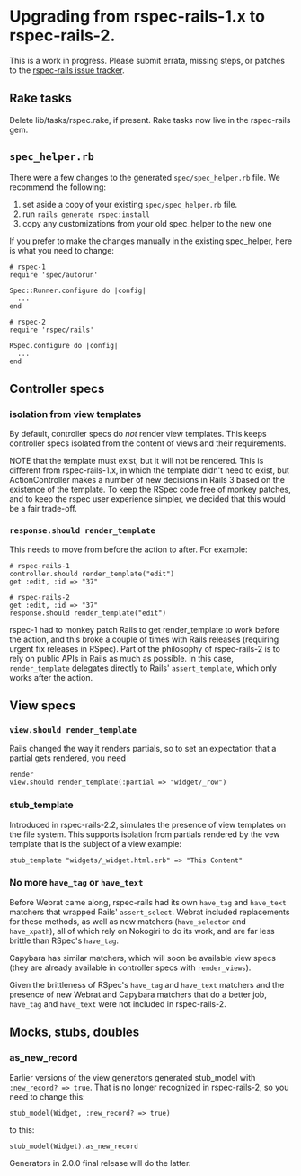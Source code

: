 # Upgrading from rspec-rails-1.x to rspec-rails-2.

This is a work in progress. Please submit errata, missing steps, or patches to
the [rspec-rails issue tracker](https://github.com/rspec/rspec-rails/issues).

## Rake tasks

Delete lib/tasks/rspec.rake, if present. Rake tasks now live in the rspec-rails
gem.

## `spec_helper.rb`

There were a few changes to the generated `spec/spec_helper.rb` file. We
recommend the following:

1. set aside a copy of your existing `spec/spec_helper.rb` file.
2. run `rails generate rspec:install`
3. copy any customizations from your old spec_helper to the new one

If you prefer to make the changes manually in the existing spec_helper, here
is what you need to change:

    # rspec-1
    require 'spec/autorun'

    Spec::Runner.configure do |config|
      ...
    end

    # rspec-2
    require 'rspec/rails'

    RSpec.configure do |config|
      ...
    end

## Controller specs

### isolation from view templates

By default, controller specs do _not_ render view templates. This keeps
controller specs isolated from the content of views and their requirements.

NOTE that the template must exist, but it will not be rendered.  This is
different from rspec-rails-1.x, in which the template didn't need to exist, but
ActionController makes a number of new decisions in Rails 3 based on the
existence of the template. To keep the RSpec code free of monkey patches, and
to keep the rspec user experience simpler, we decided that this would be a fair
trade-off.

### `response.should render_template`

This needs to move from before the action to after. For example:

    # rspec-rails-1
    controller.should render_template("edit")
    get :edit, :id => "37"

    # rspec-rails-2
    get :edit, :id => "37"
    response.should render_template("edit")

rspec-1 had to monkey patch Rails to get render_template to work before the
action, and this broke a couple of times with Rails releases (requiring urgent
fix releases in RSpec). Part of the philosophy of rspec-rails-2 is to rely on
public APIs in Rails as much as possible. In this case, `render_template`
delegates directly to Rails' `assert_template`, which only works after the
action.

## View specs

### `view.should render_template`

Rails changed the way it renders partials, so to set an expectation that a
partial gets rendered, you need

    render
    view.should render_template(:partial => "widget/_row")

### stub_template

Introduced in rspec-rails-2.2, simulates the presence of view templates on the
file system. This supports isolation from partials rendered by the vew template
that is the subject of a view example:

    stub_template "widgets/_widget.html.erb" => "This Content"

### No more `have_tag` or `have_text`

Before Webrat came along, rspec-rails had its own `have_tag` and `have_text`
matchers that wrapped Rails' `assert_select`. Webrat included replacements for
these methods, as well as new matchers (`have_selector` and `have_xpath`), all
of which rely on Nokogiri to do its work, and are far less brittle than RSpec's
`have_tag`.

Capybara has similar matchers, which will soon be available view specs (they
are already available in controller specs with `render_views`).

Given the brittleness of RSpec's `have_tag` and `have_text` matchers and the
presence of new Webrat and Capybara matchers that do a better job, `have_tag`
and `have_text` were not included in rspec-rails-2.

## Mocks, stubs, doubles

### as_new_record

Earlier versions of the view generators generated stub_model with `:new_record?
=> true`. That is no longer recognized in rspec-rails-2, so you need to change
this:

    stub_model(Widget, :new_record? => true)

to this:

    stub_model(Widget).as_new_record

Generators in 2.0.0 final release will do the latter.
